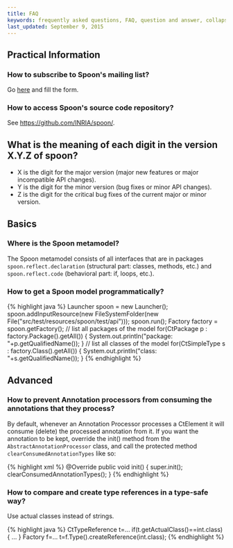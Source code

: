 ```yaml
---
title: FAQ
keywords: frequently asked questions, FAQ, question and answer, collapsible sections, expand, collapse
last_updated: September 9, 2015
---
```


## Practical Information

### How to subscribe to Spoon's mailing list?

Go [here](http://lists.gforge.inria.fr/mailman/listinfo/spoon-discuss) and fill the form. 

### How to access Spoon's source code repository?

See <https://github.com/INRIA/spoon/>.

## What is the meaning of each digit in the version X.Y.Z of spoon?

- X is the digit for the major version (major new features or major incompatible API changes).
- Y is the digit for the minor version (bug fixes or minor API changes).
- Z is the digit for the critical bug fixes of the current major or minor version.

## Basics

### Where is the Spoon metamodel?

The Spoon metamodel consists of all interfaces that are in packages `spoon.reflect.declaration` (structural part: classes, methods, etc.) and `spoon.reflect.code` (behavioral part: if, loops, etc.).

### How to get a Spoon model programmatically?

{% highlight java %}
Launcher spoon = new Launcher();
spoon.addInputResource(new FileSystemFolder(new File("src/test/resources/spoon/test/api")));
spoon.run();
Factory factory = spoon.getFactory();
// list all packages of the model
for(CtPackage p : factory.Package().getAll()) {
  System.out.println("package: "+p.getQualifiedName());
}
// list all classes of the model
for(CtSimpleType s : factory.Class().getAll()) {
  System.out.println("class: "+s.getQualifiedName());
}
{% endhighlight %}

## Advanced

### How to prevent Annotation processors from consuming the annotations that they process?

By default, whenever an Annotation Processor processes a CtElement it will consume (delete) the processed annotation from it. If you want the annotation to be kept, override the init() method from the `AbstractAnnotationProcessor` class, and call the protected method `clearConsumedAnnotationTypes` like so:

{% highlight xml %}
@Override
public void init() {
	super.init();
	clearConsumedAnnotationTypes();
}
{% endhighlight %}

### How to compare and create type references in a type-safe way?

Use actual classes instead of strings.

{% highlight java %}
CtTypeReference t=...
if(t.getActualClass()==int.class) { ... }
Factory f=...
t=f.Type().createReference(int.class);
{% endhighlight %}
